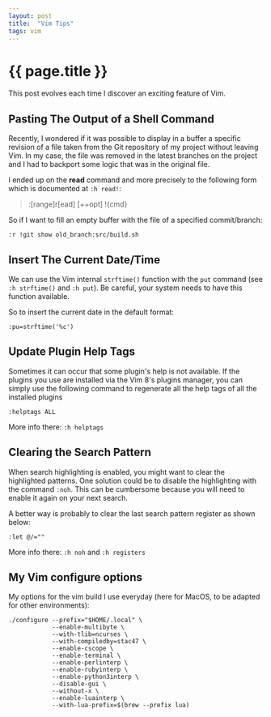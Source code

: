 ```yaml
---
layout: post
title:  "Vim Tips"
tags: vim
---
```


# {{ page.title }}

This post evolves each time I discover an exciting feature of Vim.

## Pasting The Output of a Shell Command

Recently, I wondered if it was possible to display in a buffer a specific
revision of a file taken from the Git repository of my project without leaving
Vim. In my case, the file was removed in the latest branches on the project and
I had to backport some logic that was in the original file.

I ended up on the __read__ command and more precisely to the following form
which is documented at `:h read!`:

> :[range]r[ead] [++opt] !{cmd}

So if I want to fill an empty buffer with the file of a specified
commit/branch:

```
:r !git show old_branch:src/build.sh
```

## Insert The Current Date/Time

We can use the Vim internal `strftime()` function with the `put` command (see
`:h strftime()` and `:h put`). Be careful, your system needs to have this
function available.

So to insert the current date in the default format:
```
:pu=strftime('%c')
```
## Update Plugin Help Tags

Sometimes it can occur that some plugin's help is not available. If the plugins
you use are installed via the Vim 8's plugins manager, you can simply use the
following command to regenerate all the help tags of all the installed plugins
```
:helptags ALL
```

More info there: `:h helptags`

## Clearing the Search Pattern

When search highlighting is enabled, you might want to clear the highlighted
patterns. One solution could be to disable the highlighting with the command
`:noh`. This can be cumbersome because you will need to enable it again on your
next search.

A better way is probably to clear the last search pattern register as shown
below:

```
:let @/=""
```

More info there: `:h noh` and `:h registers`

## My Vim configure options

My options for the vim build I use everyday (here for MacOS, to be adapted for
other environments):

```
./configure --prefix="$HOME/.local" \
            --enable-multibyte \
            --with-tlib=ncurses \
            --with-compiledby=stac47 \
            --enable-cscope \
            --enable-terminal \
            --enable-perlinterp \
            --enable-rubyinterp \
            --enable-python3interp \
            --disable-gui \
            --without-x \
            --enable-luainterp \
            --with-lua-prefix=$(brew --prefix lua)
```
